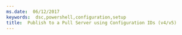 ```yaml
---
ms.date:  06/12/2017
keywords:  dsc,powershell,configuration,setup
title:  Publish to a Pull Server using Configuration IDs (v4/v5)
---
```

